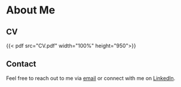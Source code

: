 # About Me


## CV 

{{< pdf src="CV.pdf" width="100%" height="950">}}
<!-- ## Projects -->

<!-- Here are a few projects I've worked on:

- **Project A:** A web application for managing tasks.
- **Project B:** An e-commerce site with a custom shopping cart.
- **Project C:** A personal blog built with React and Node.js. -->

## Contact

Feel free to reach out to me via [email](mailto:rafael@riber.ch) or connect with me on [LinkedIn](https://www.linkedin.com/in/rafael-riber-74382916b/).
